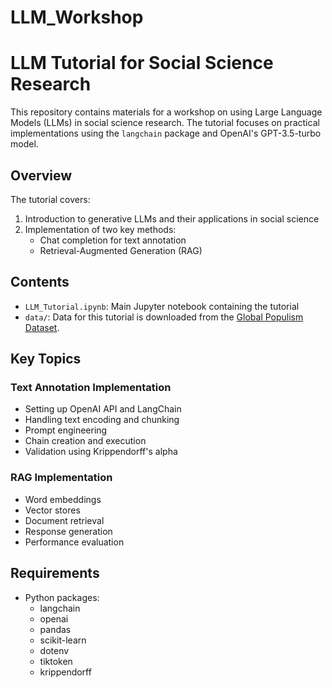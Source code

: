 # LLM_Workshop

# LLM Tutorial for Social Science Research

This repository contains materials for a workshop on using Large Language Models (LLMs) in social science research. The tutorial focuses on practical implementations using the `langchain` package and OpenAI's GPT-3.5-turbo model.

## Overview

The tutorial covers:
1. Introduction to generative LLMs and their applications in social science
2. Implementation of two key methods:
   - Chat completion for text annotation
   - Retrieval-Augmented Generation (RAG)

## Contents

- `LLM_Tutorial.ipynb`: Main Jupyter notebook containing the tutorial
- `data/`: Data for this tutorial is downloaded from the [Global Populism Dataset](https://populism.byu.edu/data/2019%20-%20global%20populism%20database%20(guardian%20version)).
  
## Key Topics

### Text Annotation Implementation
- Setting up OpenAI API and LangChain
- Handling text encoding and chunking
- Prompt engineering
- Chain creation and execution
- Validation using Krippendorff's alpha

### RAG Implementation
- Word embeddings
- Vector stores
- Document retrieval
- Response generation
- Performance evaluation

## Requirements

- Python packages:
  - langchain
  - openai
  - pandas
  - scikit-learn
  - dotenv
  - tiktoken
  - krippendorff

